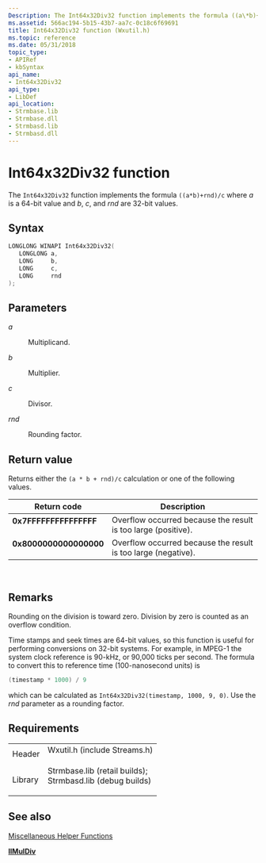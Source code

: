 ```yaml
---
Description: The Int64x32Div32 function implements the formula ((a\*b)+rnd)/c where a is a 64-bit value and b, c, and rnd are 32-bit values.
ms.assetid: 566ac194-5b15-43b7-aa7c-0c18c6f69691
title: Int64x32Div32 function (Wxutil.h)
ms.topic: reference
ms.date: 05/31/2018
topic_type: 
- APIRef
- kbSyntax
api_name: 
- Int64x32Div32
api_type: 
- LibDef
api_location: 
- Strmbase.lib
- Strmbase.dll
- Strmbasd.lib
- Strmbasd.dll
---
```


# Int64x32Div32 function

The `Int64x32Div32` function implements the formula `((a*b)+rnd)/c` where *a* is a 64-bit value and *b*, *c*, and *rnd* are 32-bit values.

## Syntax


```C++
LONGLONG WINAPI Int64x32Div32(
   LONGLONG a,
   LONG     b,
   LONG     c,
   LONG     rnd
);
```



## Parameters

<dl> <dt>

*a* 
</dt> <dd>

Multiplicand.

</dd> <dt>

*b* 
</dt> <dd>

Multiplier.

</dd> <dt>

*c* 
</dt> <dd>

Divisor.

</dd> <dt>

*rnd* 
</dt> <dd>

Rounding factor.

</dd> </dl>

## Return value

Returns either the `(a * b + rnd)/c` calculation or one of the following values.



| Return code                                                                                       | Description                                                              |
|---------------------------------------------------------------------------------------------------|--------------------------------------------------------------------------|
| <dl> <dt>**0x7FFFFFFFFFFFFFFF**</dt> </dl> | Overflow occurred because the result is too large (positive).<br/> |
| <dl> <dt>**0x8000000000000000**</dt> </dl> | Overflow occurred because the result is too large (negative).<br/> |



 

## Remarks

Rounding on the division is toward zero. Division by zero is counted as an overflow condition.

Time stamps and seek times are 64-bit values, so this function is useful for performing conversions on 32-bit systems. For example, in MPEG-1 the system clock reference is 90-kHz, or 90,000 ticks per second. The formula to convert this to reference time (100-nanosecond units) is


```C++
(timestamp * 1000) / 9
```



which can be calculated as `Int64x32Div32(timestamp, 1000, 9, 0)`. Use the *rnd* parameter as a rounding factor.

## Requirements



|                    |                                                                                                                                                                                            |
|--------------------|--------------------------------------------------------------------------------------------------------------------------------------------------------------------------------------------|
| Header<br/>  | <dl> <dt>Wxutil.h (include Streams.h)</dt> </dl>                                                                                    |
| Library<br/> | <dl> <dt>Strmbase.lib (retail builds); </dt> <dt>Strmbasd.lib (debug builds)</dt> </dl> |



## See also

<dl> <dt>

[Miscellaneous Helper Functions](miscellaneous-helper-functions.md)
</dt> <dt>

[**llMulDiv**](llmuldiv.md)
</dt> </dl>

 

 




